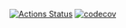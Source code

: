 [![Actions Status](https://github.com/yugan2005/sfg-recipe-github/workflows/Java%20CI/badge.svg)](https://github.com/yugan2005/sfg-recipe-github/actions)
[![codecov](https://codecov.io/gh/yugan2005/sfg-recipe-github/branch/master/graph/badge.svg)](https://codecov.io/gh/yugan2005/sfg-recipe-github)